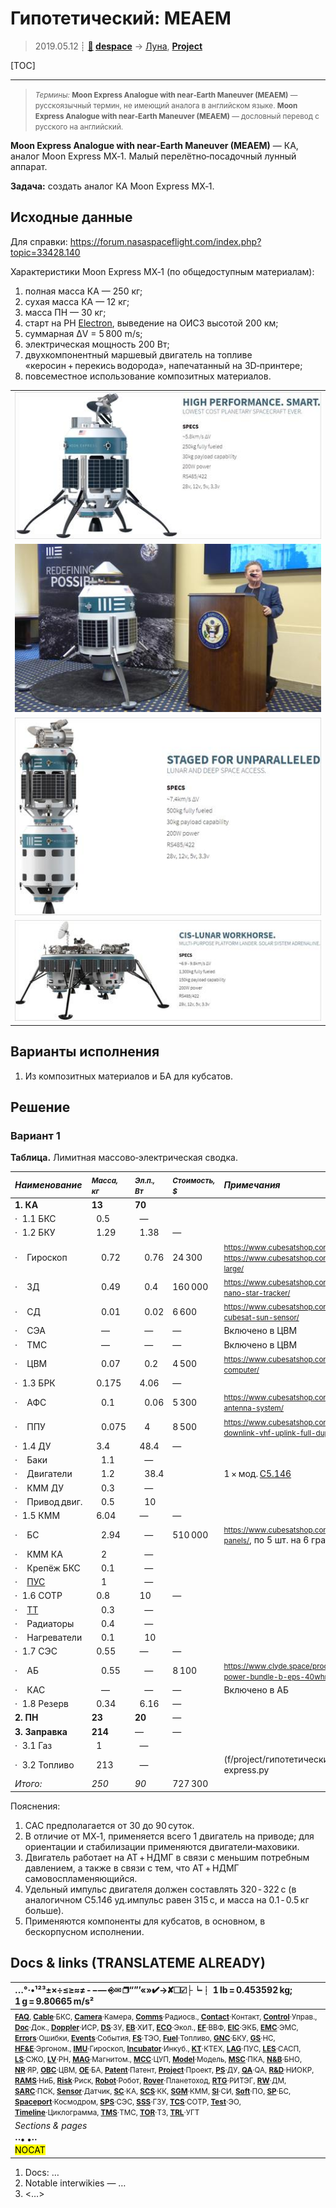 # Гипотетический: MEAEM
> 2019.05.12 ┊ **[🚀](../index/index.md) [despace](index.md)** → [Луна](moon.md), **[Project](project.md)**

[TOC]

---

> <small>*Термины:* **Moon Express Analogue with near‑Earth Maneuver (MEAEM)** — русскоязычный термин, не имеющий аналога в английском языке. **Moon Express Analogue with near‑Earth Maneuver (MEAEM)** — дословный перевод с русского на английский.</small>

**Moon Express Analogue with near‑Earth Maneuver (MEAEM)** — КА, аналог Moon Express MX‑1. Малый перелётно‑посадочный лунный аппарат.

**Задача:** создать аналог КА Moon Express MX‑1.



## Исходные данные
Для справки: <https://forum.nasaspaceflight.com/index.php?topic=33428.140>

Характеристики Moon Express MX‑1 (по общедоступным материалам):

   1. полная масса КА — 250 кг;
   1. сухая масса КА — 12 кг;
   1. масса ПН — 30 кг;
   1. старт на РН [Electron](electron.md), выведение на ОИСЗ высотой 200 км;
   1. суммарная ΔV = 5 800 m/s;
   1. электрическая мощность 200 Вт;
   1. двухкомпонентный маршевый двигатель на топливе «керосин + перекись водорода», напечатанный на 3D‑принтере;
   1. повсеместное использование композитных материалов.

||
|:--|
| [![](f/project/m/mx1_5/moon-express-mx1_thumb.jpg)](f/project/m/mx1_5/moon-express-mx1.png)  |
| [![](f/project/m/mx1_5/moonex-richards_thumb.jpg)](f/project/m/mx1_5/moonex-richards.jpg)  |
| [![](f/project/m/mx1_5/moon-express-mx2_thumb.jpg)](f/project/m/mx1_5/moon-express-mx2.png)  |
| [![](f/project/m/mx1_5/moon-express-mx5_thumb.jpg)](f/project/m/mx1_5/moon-express-mx5.png)  |



## Варианты исполнения
   1. Из композитных материалов и БА для кубсатов.



## Решение

### Вариант 1
**Таблица.** Лимитная массово‑электрическая сводка.

|*Наименование*| <small>*Масса, кг*</small> |<small>*Эл.п., Вт*</small> | <small>*Стоимость, $*</small> |*Примечания*|
|:--|:--|:--|:--|:--|
|**1. КА**  |**13**  |**70**  |  |  |
|·   1.1 БКС  |   0.5  |   —  |  |  |
|·   1.2 БКУ  |   1.29  |   1.38  |—  |  |
|·      Гироскоп  |      0.72  |      0.76  |24 300  | <small><https://www.cubesatshop.com/product/cubecontrol/></small>, <small><https://www.cubesatshop.com/product/cubewheel-large/></small>  |
|·      ЗД  |      0.49  |      0.4  |160 000  | <small><https://www.cubesatshop.com/product/nst-1-nano-star-tracker/></small>  |
|·      СД  |      0.01  |      0.02  |6 600  | <small><https://www.cubesatshop.com/product/nss-cubesat-sun-sensor/></small>  |
|·      СЭА  |      —  |      —  |—  |Включено в ЦВМ  |
|·      ТМС  |      —  |      —  |—  |Включено в ЦВМ  |
|·      ЦВМ  |      0.07  |      0.2  |4 500  | <small><https://www.cubesatshop.com/product/cube-computer/></small>  |
|·   1.3 БРК  |   0.175  |   4.06  |—  |  |
|·      АФС  |      0.1  |      0.06  |5 300  | <small><https://www.cubesatshop.com/product/dipole-antenna-system/></small>  |
|·      ППУ  |      0.075  |      4  |8 500  | <small><https://www.cubesatshop.com/product/isis-uhf-downlink-vhf-uplink-full-duplex-transceiver/></small>  |
|·   1.4 ДУ  |   3.4  |   48.4  |—  |  |
|·      Баки  |      1.1  |      —  |  |  |
|·      Двигатели  |      1.2  |      38.4  |  |1 × мод. [С5.146](s5_146.md)  |
|·      КММ ДУ  |      0.3  |      —  |  |  |
|·      Привод двиг.  |      0.5  |      10  |  |  |
|·   1.5 КММ  |   6.04  |   —  |—  |  |
|·      БС  |      2.94  |      —  |510 000  | <small><https://www.cubesatshop.com/product/solar-panels/></small>, по 5 шт. на 6 гранях  |
|·      КММ КА  |      2  |      —  |  |  |
|·      Крепёж БКС  |      0.1  |      —  |  |  |
|·      [ПУС](lag.md)  |      1  |      —  |  |  |
|·   1.6 СОТР  |   0.8  |   10  |—  |  |
|·      [ТТ](hp.md)  |      0.3  |      —  |  |  |
|·      Радиаторы  |      0.4  |      —  |  |  |
|·      Нагреватели  |      0.1  |      10  |  |  |
|·   1.7 СЭС  |   0.55  |   —  |—  |  |
|·      АБ  |      0.55  |      —  |8 100  | <small><https://www.clyde.space/products/40-cs-3u-power-bundle-b-eps-40whr-battery></small>  |
|·      КАС  |      —  |      —  |—  |Включено в АБ  |
|·   1.8 Резерв  |   0.34  |   6.16  |—  |  |
|**2. ПН**  |**23**  |**20**  |—  |  |
|**3. Заправка**  |**214**  |—  |—  |  |
|·   3.1 Газ  |   1  |   —  |  |  |
|·   3.2 Топливо  |   213  |   —  |  |(f/project/гипотетические:fuel-moon-express.py|См. расчёт заправки ❐]  |
|  *Итого:*|*250*  |*90*  |727 300  |  |

Пояснения:

   1. САС предполагается от 30 до 90 суток.
   1. В отличие от MX‑1, применяется всего 1 двигатель на приводе; для ориентации и стабилизации применяются двигатели‑маховики.
   1. Двигатель работает на АТ + НДМГ в связи с меньшим потребным давлением, а также в связи с тем, что АТ + НДМГ самовоспламеняющийся.
   1. Удельный импульс двигателя должен составлять 320 ‑ 322 с (в аналогичном С5.146 уд.импульс равен 315 с, и масса на 0.1 ‑ 0.5 кг больше).
   1. Применяются компоненты для кубсатов, в основном, в бескорпусном исполнении.



<p style="page-break-after:always"> </p>

## Docs & links (TRANSLATEME ALREADY)
|…°·•¹²³±×÷≤≥≈≠ ‑ −— ⎆✉ ❐“”’«»✔→✘☐☑├┕┆ 1 lb = 0.453592 kg; 1 g = 9.80665 m/s²|
|:--|
|<small>**[FAQ](faq.md)**, **[Cable](cable.md)**·БКС, **[Camera](camera.md)**·Камера, **[Comms](comms.md)**·Радиосв., **[Contact](contact.md)**·Контакт, **[Control](control.md)**·Управ., **[Doc](doc.md)**·Док., **[Doppler](doppler.md)**·ИСР, **[DS](ds.md)**·ЗУ, **[EB](eb.md)**·ХИТ, **[ECO](ecology.md)**·Экол., **[EF](ef.md)**·ВВФ, **[ElC](elc.md)**·ЭКБ, **[EMC](emc.md)**·ЭМС, **[Errors](error.md)**·Ошибки, **[Events](event.md)**·События, **[FS](fs.md)**·ТЭО, **[Fuel](fuel.md)**·Топливо, **[GNC](gnc.md)**·БКУ, **[GS](scs.md)**·НС, **[HF&E](hfe.md)**·Эргоном., **[IMU](imu.md)**·Гироскоп, **[Incubator](incubator.md)**·Инкуб., **[KT](kt.md)**·КТЕХ, **[LAG](lag.md)**·ПУC, **[LES](les.md)**·САСП, **[LS](ls.md)**·СЖО, **[LV](lv.md)**·РН, **[MAG](mag.md)**·Магнитом., **[MCC](mcc.md)**·ЦУП, **[Model](model.md)**·Модель, **[MSC](sc.md)**·ПКА, **[N&B](nnb.md)**·БНО, **[NR](nr.md)**·ЯР, **[OBC](obc.md)**·ЦВМ, **[OE](oe.md)**·БА, **[Patent](патент.md)**·Патент, **[Project](project.md)**·Проект, **[PS](ps.md)**·ДУ, **[QA](quality.md)**·QA, **[R&D](rnd.md)**·НИОКР, **[RAMS](rams.md)**·НиБ, **[Risk](risk.md)**·Риск, **[Robot](robotics.md)**·Робот, **[Rover](rover.md)**·Планетоход, **[RTG](rtg.md)**·РИТЭГ, **[RW](rw.md)**·ДМ, **[SARC](sarc.md)**·ПСК, **[Sensor](sensor.md)**·Датчик, **[SC](sc.md)**·КА, **[SCS](scs.md)**·КК, **[SGM](sgm.md)**·КММ, **[SI](si.md)**·СИ, **[Soft](soft.md)**·ПО, **[SP](sp.md)**·БС, **[Spaceport](spaceport.md)**·Космодром, **[SPS](sps.md)**·СЭС, **[SSS](sss.md)**·ГЗУ, **[TCS](tcs.md)**·СОТР, **[Test](test.md)**·ЭО, **[Timeline](timeline.md)**·Циклограмма, **[TMS](tms.md)**·ТМС, **[TOR](tor.md)**·ТЗ, **[TRL](trl.md)**·УГТ</small>|
|*Sections & pages*|
|**··• [](.md) •··**<br> <mark>NOCAT</mark> |

   1. Docs: …
   1. Notable interwikies — …
   1. <…>
